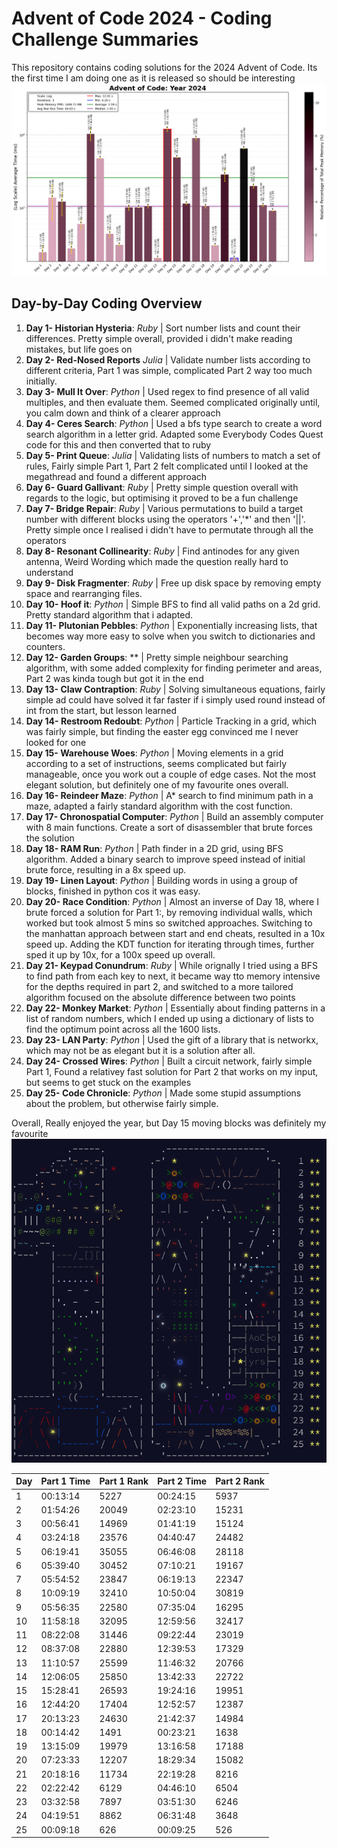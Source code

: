 # Advent of Code 2024 - Coding Challenge Summaries

This repository contains coding solutions for the 2024 Advent of Code. Its the first time I am doing one as it is released so should be interesting
![2024 Run Time](2024_Log_plot.png)
## Day-by-Day Coding Overview

1. **Day 1- Historian Hysteria**: *Ruby* | Sort number lists and count their differences. Pretty simple overall, provided i didn't make reading mistakes, but life goes on
2. **Day 2- Red-Nosed Reports** *Julia* | Validate number lists according to different criteria, Part 1 was simple, complicated Part 2 way too much initially.
3. **Day 3- Mull It Over**: *Python* | Used regex to find presence of all valid multiples, and then evaluate them. Seemed complicated originally until, you calm down and think of a clearer approach
4. **Day 4- Ceres Search**: *Python* | Used a bfs type search to create a word search algorithm in a letter grid. Adapted some Everybody Codes Quest code for this and then converted that to ruby
5. **Day 5- Print Queue**: *Julia* | Validating lists of numbers to match a set of rules, Fairly simple Part 1, Part 2 felt complicated until I looked at the megathread and found a different approach
6. **Day 6- Guard Gallivant**: *Ruby* | Pretty simple question overall with regards to the logic, but optimising it proved to be a fun challenge
7. **Day 7- Bridge Repair**: *Ruby* | Various permutations to build a target number with different blocks using the operators '+','*' and then '||'. Pretty simple once I realised i didn't have to permutate through all the operators
8. **Day 8- Resonant Collinearity**: *Ruby* | Find antinodes for any given antenna, Weird Wording which made the question really hard to understand
9. **Day 9- Disk Fragmenter**: *Ruby* | Free up disk space by removing empty space and rearranging files.
10. **Day 10- Hoof it**: *Python* | Simple BFS to find all valid paths on a 2d grid. Pretty standard algorithm that i adapted.
11. **Day 11- Plutonian Pebbles**: *Python* | Exponentially increasing lists, that becomes way more easy to solve when you switch to dictionaries and counters.
12. **Day 12- Garden Groups**: ** | Pretty simple neighbour searching algorithm, with some added complexity for finding perimeter and areas, Part 2 was kinda tough but got it in the end
13. **Day 13- Claw Contraption**: *Ruby* | Solving simultaneous equations, fairly simple ad could have solved it far faster if i simply used round instead of int from the start, but lesson learned
14. **Day 14- Restroom Redoubt**: *Python* | Particle Tracking in a grid, which was fairly simple, but finding the easter egg convinced me I never looked for one
15. **Day 15- Warehouse Woes**: *Python* | Moving elements in a grid according to a set of instructions, seems complicated but fairly manageable, once you work out a couple of edge cases. Not the most elegant solution, but definitely one of my favourite ones overall.
16. **Day 16- Reindeer Maze**: *Python* | A* search to find minimum path in a maze, adapted a fairly standard algorithm with the cost function.
17. **Day 17- Chronospatial Computer**: *Python* | Build an assembly computer with 8 main functions. Create a sort of disassembler that brute forces the solution
18. **Day 18- RAM Run**: *Python* | Path finder in a 2D grid, using BFS algorithm. Added a binary search to improve speed instead of initial brute force, resulting in a 8x speed up.
19. **Day 19- Linen Layout**: *Python* | Building words in using a group of blocks, finished in python cos it was easy.
20. **Day 20- Race Condition**: *Python* | Almost an inverse of Day 18, where I brute forced a solution for Part 1:, by removing individual walls, which worked but took almost 5 mins so switched approaches. Switching to the manhattan approach between start and end cheats, resulted in a 10x speed up. Adding the KDT function for iterating through times, further sped it up by 10x, for a 100x speed up overall.
21. **Day 21- Keypad Conundrum**: *Ruby* | While orignally I tried using a BFS to find path from each key to next, it became way tto memory intensive for the depths required in part 2, and switched to a more tailored algorithm focused on the absolute difference between two points
22. **Day 22- Monkey Market**: *Python* | Essentially about finding patterns in a list of random numbers, which I ended up using a dictionary of lists to find the optimum point across all the 1600 lists.
23. **Day 23- LAN Party**: *Python* | Used the gift of a library that is networkx, which may not be as elegant but it is a solution after all.
24. **Day 24- Crossed Wires**: *Python* | Built a circuit network, fairly simple Part 1, Found a relativey fast solution for Part 2 that works on my input, but seems to get stuck on the examples
25. **Day 25- Code Chronicle**: *Python* | Made some stupid assumptions about the problem, but otherwise fairly simple.

Overall, Really enjoyed the year, but Day 15 moving blocks was definitely my favourite
![2024 Advent Calendar](2024_Advent_Calendar.png)

| Day | Part 1 Time | Part 1 Rank | Part 2 Time | Part 2 Rank |
|-----|-------------|-------------|-------------|-------------|
|  1  | 00:13:14    | 5227        | 00:24:15    | 5937        |
|  2  | 01:54:26    | 20049       | 02:23:10    | 15231       |
|  3  | 00:56:41    | 14969       | 01:41:19    | 15124       |
|  4  | 03:24:18    | 23576       | 04:40:47    | 24482       |
|  5  | 06:19:41    | 35055       | 06:46:08    | 28118       |
|  6  | 05:39:40    | 30452       | 07:10:21    | 19167       |
|  7  | 05:54:52    | 23847       | 06:19:13    | 22347       |
|  8  | 10:09:19    | 32410       | 10:50:04    | 30819       |
|  9  | 05:56:35    | 22580       | 07:35:04    | 16295       |
| 10  | 11:58:18    | 32095       | 12:59:56    | 32417       |
| 11  | 08:22:08    | 31446       | 09:22:44    | 23019       |
| 12  | 08:37:08    | 22880       | 12:39:53    | 17329       |
| 13  | 11:10:57    | 25599       | 11:46:32    | 20766       |
| 14  | 12:06:05    | 25850       | 13:42:33    | 22722       |
| 15  | 15:28:41    | 26593       | 19:24:16    | 19951       |
| 16  | 12:44:20    | 17404       | 12:52:57    | 12387       |
| 17  | 20:13:23    | 24630       | 21:42:37    | 14984       |
| 18  | 00:14:42    | 1491        | 00:23:21    | 1638        |
| 19  | 13:15:09    | 19979       | 13:16:58    | 17188       |
| 20  | 07:23:33    | 12207       | 18:29:34    | 15082       |
| 21  | 20:18:16    | 11734       | 22:19:28    | 8216        |
| 22  | 02:22:42    | 6129        | 04:46:10    | 6504        |
| 23  | 03:32:58    | 7897        | 03:51:30    | 6246        |
| 24  | 04:19:51    | 8862        | 06:31:48    | 3648        |
| 25  | 00:09:18    | 626         | 00:09:25    | 526         |
